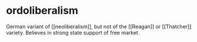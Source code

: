 # ordoliberalism

German variant of [[neoliberalism]], but not of the [[Reagan]] or [[Thatcher]] variety. Believes in strong state support of free market.
